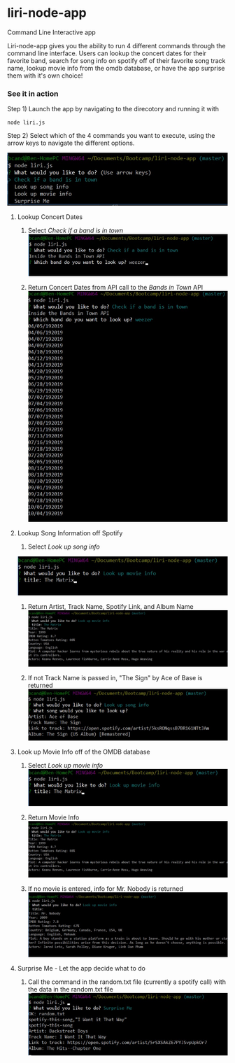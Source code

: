 # liri-node-app
Command Line Interactive app

Liri-node-app gives you the ability to run 4 different commands through the command line interface.  Users can lookup the concert dates for their favorite band, search for song info on spotify off of their favorite song track name, lookup movie info from the omdb database, or have the app surprise them with it's own choice!

### See it in action

Step 1) Launch the app by navigating to the direcotory and running it with
```
node liri.js
```
Step 2) Select which of the 4 commands you want to execute, using the arrow keys to navigate the different options.

![Select a command](images/1-choose_command.jpg)

1. Lookup Concert Dates
    1. Select *Check if a band is in town*
    ![Lookup Dates for A Band](images/2-select_band.jpg)

    1. Return Concert Dates from API call to the *Bands in Town* API
    ![Concert Dates Returned](images/5-concert_return.jpg)
1. Lookup Song Information off Spotify
    1. Select *Look up song info*

    ![Lookup song info](images/3-lookup_song.jpg)
    
    1. Return Artist, Track Name, Spotify Link, and Album Name
    ![Song Return](images/6-song_return.jpg)

    1. If not Track Name is passed in, "The Sign" by Ace of Base is returned
    ![Return The Sign](images/9-song_retrun_the_sign.jpg)
1. Look up Movie Info off of the OMDB database
    1. Select *Look up movie info*
    ![Lookup Movie](images/4-lookup_movie.jpg)

    1. Return Movie Info
    ![Return Movie Info](images/7-movie_return.jpg)

    1. If no movie is entered, info for Mr. Nobody is returned
    ![Return Mr. Nobody](images/8-movie_return_mr_nobody.jpg)
1. Surprise Me - Let the app decide what to do
    1. Call the command in the random.txt file (currently a spotify call) with the data in the random.txt file
    ![surprise me](images/10-surprise_me.jpg)
